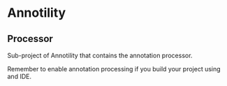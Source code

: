 # Annotility

## Processor

Sub-project of Annotility that contains the annotation processor.

Remember to enable annotation processing if you build your project using
and IDE. 
